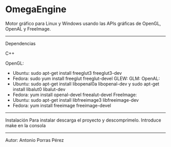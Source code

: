 # OmegaEngine

Motor gráfico para Linux y Windows usando las APIs gráficas de OpenGL, OpenAL y FreeImage.

--------------------------------------------------------------
Dependencias

C++

OpenGL:
  - Ubuntu: sudo apt-get install freeglut3 freeglut3-dev
  - Fedora: sudo yum install freeglut freeglut-devel
GLEW:
GLM:
OpenAL:
  - Ubuntu: sudo apt-get install libopenal0a libopenal-dev y sudo apt-get install libalut0 libalut-dev
  - Fedora: yum install openal-devel freealut-devel
FreeImage:
  - Ubuntu: sudo apt-get install libfreeimage3 libfreeimage-dev
  - Fedora: yum install freeimage freeimage-devel
  
--------------------------------------------------------------

Instalación
Para instalar descarga el proyecto y descomprimelo. Introduce make en la consola

--------------------------------------------------------------

Autor: Antonio Porras Pérez
